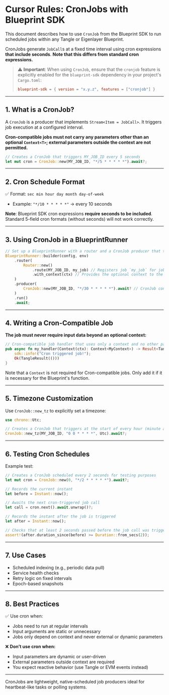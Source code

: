 # Cursor Rules: CronJobs with Blueprint SDK

This document describes how to use `CronJob` from the Blueprint SDK to run scheduled jobs within any Tangle or Eigenlayer Blueprint.

CronJobs generate `JobCall`s at a fixed time interval using cron expressions **that include seconds**. **Note that this differs from standard cron expressions.**

> ⚠️ **Important**: When using `CronJob`, ensure that the `cronjob` feature is explicitly enabled for the `blueprint-sdk` dependency in your project's `Cargo.toml`:
> ```toml
> blueprint-sdk = { version = "x.y.z", features = ["cronjob"] }
> ```

---

## 1. What is a CronJob?

A `CronJob` is a producer that implements `Stream<Item = JobCall>`. It triggers job execution at a configured interval.

**Cron-compatible jobs must not carry any parameters other than an optional `Context<T>`; external parameters outside the context are not permitted.**

```rust
// Creates a CronJob that triggers MY_JOB_ID every 5 seconds
let mut cron = CronJob::new(MY_JOB_ID, "*/5 * * * * *").await?;
```

---

## 2. Cron Schedule Format

✅ Format: `sec min hour day month day-of-week`
- Example: `"*/10 * * * * *"` → every 10 seconds

**Note**: Blueprint SDK cron expressions **require seconds to be included**. Standard 5-field cron formats (without seconds) will not work correctly.

---

## 3. Using CronJob in a BlueprintRunner

```rust
// Set up a BlueprintRunner with a router and a CronJob producer that triggers every 30 seconds
BlueprintRunner::builder(config, env)
    .router(
        Router::new()
            .route(MY_JOB_ID, my_job) // Registers job `my_job` for job ID MY_JOB_ID
            .with_context(ctx) // Provides the optional context to the job
    )
    .producer(
        CronJob::new(MY_JOB_ID, "*/30 * * * * *").await? // CronJob configured to trigger every 30 seconds
    )
    .run()
    .await;
```

---

## 4. Writing a Cron-Compatible Job

**The job must never require input data beyond an optional context:**

```rust
// Cron-compatible job handler that uses only a context and no other parameters
pub async fn my_handler(Context(ctx): Context<MyContext>) -> Result<TangleResult<()>> {
    sdk::info!("Cron triggered job!");
    Ok(TangleResult(()))
}
```

Note that a `Context` is not required for Cron-compatible jobs. Only add it if it is necessary for the Blueprint's function.

---

## 5. Timezone Customization

Use `CronJob::new_tz` to explicitly set a timezone:

```rust
use chrono::Utc;

// Creates a CronJob that triggers at the start of every hour (minute and second zero) explicitly in UTC
CronJob::new_tz(MY_JOB_ID, "0 0 * * * *", Utc).await?;
```

---

## 6. Testing Cron Schedules

Example test:
```rust
// Creates a CronJob scheduled every 2 seconds for testing purposes
let mut cron = CronJob::new(0, "*/2 * * * * *").await?;

// Records the current instant
let before = Instant::now();

// Awaits the next cron-triggered job call
let call = cron.next().await.unwrap()?;

// Records the instant after the job is triggered
let after = Instant::now();

// Checks that at least 2 seconds passed before the job call was triggered
assert!(after.duration_since(before) >= Duration::from_secs(2));
```

---

## 7. Use Cases

- Scheduled indexing (e.g., periodic data pull)
- Service health checks
- Retry logic on fixed intervals
- Epoch-based snapshots

---

## 8. Best Practices

✅ Use cron when:
- Jobs need to run at regular intervals
- Input arguments are static or unnecessary
- Jobs only depend on context and never external or dynamic parameters

❌ **Don’t use cron when:**
- Input parameters are dynamic or user-driven
- External parameters outside context are required
- You expect reactive behavior (use Tangle or EVM events instead)

---

CronJobs are lightweight, native-scheduled job producers ideal for heartbeat-like tasks or polling systems.
